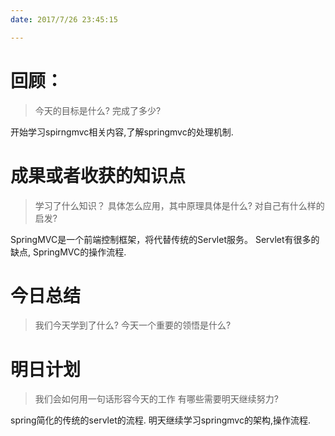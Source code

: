 ```yaml
---
date: 2017/7/26 23:45:15

---
```


# 回顾：
> 今天的目标是什么?
> 完成了多少?

开始学习spirngmvc相关内容,了解springmvc的处理机制.


# 成果或者收获的知识点
> 学习了什么知识？
> 具体怎么应用，其中原理具体是什么?
> 对自己有什么样的启发?

SpringMVC是一个前端控制框架，将代替传统的Servlet服务。
Servlet有很多的缺点,
SpringMVC的操作流程.

# 今日总结
> 我们今天学到了什么?
> 今天一个重要的领悟是什么?



# 明日计划
> 我们会如何用一句话形容今天的工作
> 有哪些需要明天继续努力?

spring简化的传统的servlet的流程. 明天继续学习springmvc的架构,操作流程.
